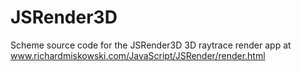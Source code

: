JSRender3D
==========

Scheme source code for the JSRender3D 3D raytrace render app at www.richardmiskowski.com/JavaScript/JSRender/render.html
